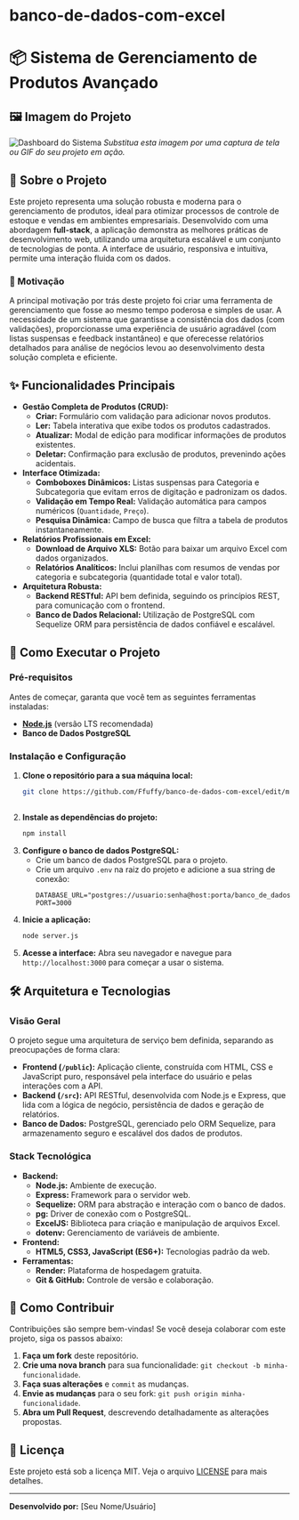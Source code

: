 # banco-de-dados-com-excel
# 📦 Sistema de Gerenciamento de Produtos Avançado

## 🖼️ Imagem do Projeto
![Dashboard do Sistema](https://via.placeholder.com/800x400.png?text=Dashboard+do+Sistema)
*Substitua esta imagem por uma captura de tela ou GIF do seu projeto em ação.*

## 📖 Sobre o Projeto
Este projeto representa uma solução robusta e moderna para o gerenciamento de produtos, ideal para otimizar processos de controle de estoque e vendas em ambientes empresariais. Desenvolvido com uma abordagem **full-stack**, a aplicação demonstra as melhores práticas de desenvolvimento web, utilizando uma arquitetura escalável e um conjunto de tecnologias de ponta. A interface de usuário, responsiva e intuitiva, permite uma interação fluida com os dados.

### 🎯 Motivação
A principal motivação por trás deste projeto foi criar uma ferramenta de gerenciamento que fosse ao mesmo tempo poderosa e simples de usar. A necessidade de um sistema que garantisse a consistência dos dados (com validações), proporcionasse uma experiência de usuário agradável (com listas suspensas e feedback instantâneo) e que oferecesse relatórios detalhados para análise de negócios levou ao desenvolvimento desta solução completa e eficiente.

## ✨ Funcionalidades Principais
*   **Gestão Completa de Produtos (CRUD):**
    *   **Criar:** Formulário com validação para adicionar novos produtos.
    *   **Ler:** Tabela interativa que exibe todos os produtos cadastrados.
    *   **Atualizar:** Modal de edição para modificar informações de produtos existentes.
    *   **Deletar:** Confirmação para exclusão de produtos, prevenindo ações acidentais.
*   **Interface Otimizada:**
    *   **Comboboxes Dinâmicos:** Listas suspensas para Categoria e Subcategoria que evitam erros de digitação e padronizam os dados.
    *   **Validação em Tempo Real:** Validação automática para campos numéricos (`Quantidade`, `Preço`).
    *   **Pesquisa Dinâmica:** Campo de busca que filtra a tabela de produtos instantaneamente.
*   **Relatórios Profissionais em Excel:**
    *   **Download de Arquivo XLS:** Botão para baixar um arquivo Excel com dados organizados.
    *   **Relatórios Analíticos:** Inclui planilhas com resumos de vendas por categoria e subcategoria (quantidade total e valor total).
*   **Arquitetura Robusta:**
    *   **Backend RESTful:** API bem definida, seguindo os princípios REST, para comunicação com o frontend.
    *   **Banco de Dados Relacional:** Utilização de PostgreSQL com Sequelize ORM para persistência de dados confiável e escalável.

## 🚀 Como Executar o Projeto
### Pré-requisitos
Antes de começar, garanta que você tem as seguintes ferramentas instaladas:
*   [**Node.js**](https://nodejs.org/) (versão LTS recomendada)
*   **Banco de Dados PostgreSQL**

### Instalação e Configuração
1.  **Clone o repositório para a sua máquina local:**
    ```sh
    git clone https://github.com/Ffuffy/banco-de-dados-com-excel/edit/main/README.md
  
2.  **Instale as dependências do projeto:**
    ```sh
    npm install
    ```
3.  **Configure o banco de dados PostgreSQL:**
    *   Crie um banco de dados PostgreSQL para o projeto.
    *   Crie um arquivo `.env` na raiz do projeto e adicione a sua string de conexão:
        ```env
        DATABASE_URL="postgres://usuario:senha@host:porta/banco_de_dados"
        PORT=3000
        ```
4.  **Inicie a aplicação:**
    ```sh
    node server.js
    ```
5.  **Acesse a interface:**
    Abra seu navegador e navegue para `http://localhost:3000` para começar a usar o sistema.

## 🛠️ Arquitetura e Tecnologias
### Visão Geral
O projeto segue uma arquitetura de serviço bem definida, separando as preocupações de forma clara:
*   **Frontend (`/public`):** Aplicação cliente, construída com HTML, CSS e JavaScript puro, responsável pela interface do usuário e pelas interações com a API.
*   **Backend (`/src`):** API RESTful, desenvolvida com Node.js e Express, que lida com a lógica de negócio, persistência de dados e geração de relatórios.
*   **Banco de Dados:** PostgreSQL, gerenciado pelo ORM Sequelize, para armazenamento seguro e escalável dos dados de produtos.

### Stack Tecnológica
*   **Backend:**
    *   **Node.js:** Ambiente de execução.
    *   **Express:** Framework para o servidor web.
    *   **Sequelize:** ORM para abstração e interação com o banco de dados.
    *   **pg:** Driver de conexão com o PostgreSQL.
    *   **ExcelJS:** Biblioteca para criação e manipulação de arquivos Excel.
    *   **dotenv:** Gerenciamento de variáveis de ambiente.
*   **Frontend:**
    *   **HTML5, CSS3, JavaScript (ES6+):** Tecnologias padrão da web.
*   **Ferramentas:**
    *   **Render:** Plataforma de hospedagem gratuita.
    *   **Git & GitHub:** Controle de versão e colaboração.

## 🤝 Como Contribuir
Contribuições são sempre bem-vindas! Se você deseja colaborar com este projeto, siga os passos abaixo:
1.  **Faça um fork** deste repositório.
2.  **Crie uma nova branch** para sua funcionalidade: `git checkout -b minha-funcionalidade`.
3.  **Faça suas alterações** e `commit` as mudanças.
4.  **Envie as mudanças** para o seu fork: `git push origin minha-funcionalidade`.
5.  **Abra um Pull Request**, descrevendo detalhadamente as alterações propostas.

## 📝 Licença
Este projeto está sob a licença MIT. Veja o arquivo [LICENSE](LICENSE) para mais detalhes.

---
**Desenvolvido por:** [Seu Nome/Usuário]

